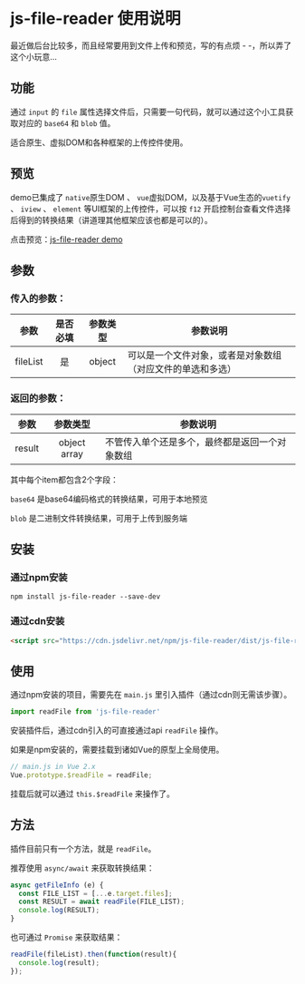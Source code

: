 js-file-reader 使用说明
===

最近做后台比较多，而且经常要用到文件上传和预览，写的有点烦 - -，所以弄了这个小玩意…

## 功能

通过 `input` 的 `file` 属性选择文件后，只需要一句代码，就可以通过这个小工具获取对应的 `base64` 和 `blob` 值。

适合原生、虚拟DOM和各种框架的上传控件使用。

## 预览

demo已集成了 `native`原生DOM 、 `vue`虚拟DOM，以及基于Vue生态的`vuetify` 、 `iview` 、 `element` 等UI框架的上传控件，可以按 `f12` 开启控制台查看文件选择后得到的转换结果（讲道理其他框架应该也都是可以的）。

点击预览：[js-file-reader demo](https://chengpeiquan.github.io/js-file-reader/demo/ "js-file-reader demo")

## 参数

### 传入的参数：

参数|是否必填|参数类型|参数说明
:-:|:-:|:-:|-
fileList|是|object|可以是一个文件对象，或者是对象数组（对应文件的单选和多选）

### 返回的参数：

参数|参数类型|参数说明
:-:|:-:|-
result|object array|不管传入单个还是多个，最终都是返回一个对象数组

其中每个item都包含2个字段：

`base64` 是base64编码格式的转换结果，可用于本地预览

`blob` 是二进制文件转换结果，可用于上传到服务端

## 安装

### 通过npm安装

```
npm install js-file-reader --save-dev
```

### 通过cdn安装

```html
<script src="https://cdn.jsdelivr.net/npm/js-file-reader/dist/js-file-reader.min.js"></script>
```

## 使用

通过npm安装的项目，需要先在 `main.js` 里引入插件（通过cdn则无需该步骤）。

```js
import readFile from 'js-file-reader'
```

安装插件后，通过cdn引入的可直接通过api `readFile` 操作。

如果是npm安装的，需要挂载到诸如Vue的原型上全局使用。

```js
// main.js in Vue 2.x
Vue.prototype.$readFile = readFile;
```

挂载后就可以通过 `this.$readFile` 来操作了。

## 方法

插件目前只有一个方法，就是 `readFile`。

推荐使用 `async/await` 来获取转换结果：

```js
async getFileInfo (e) {
  const FILE_LIST = [...e.target.files];
  const RESULT = await readFile(FILE_LIST);
  console.log(RESULT);
}
```

也可通过 `Promise` 来获取结果：

```js
readFile(fileList).then(function(result){
  console.log(result);
});
```
